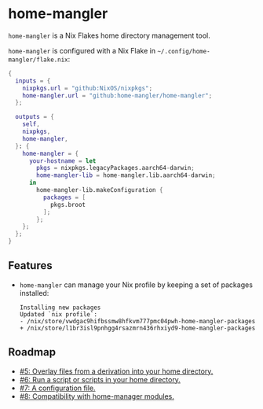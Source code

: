 # home-mangler

`home-mangler` is a Nix Flakes home directory management tool.

`home-mangler` is configured with a Nix Flake in `~/.config/home-mangler/flake.nix`:

```nix
{
  inputs = {
    nixpkgs.url = "github:NixOS/nixpkgs";
    home-mangler.url = "github:home-mangler/home-mangler";
  };

  outputs = {
    self,
    nixpkgs,
    home-mangler,
  }: {
    home-mangler = {
      your-hostname = let
        pkgs = nixpkgs.legacyPackages.aarch64-darwin;
        home-mangler-lib = home-mangler.lib.aarch64-darwin;
      in
        home-mangler-lib.makeConfiguration {
          packages = [
            pkgs.broot
          ];
        };
    };
  };
}
```

## Features

- `home-mangler` can manage your Nix profile by keeping a set of packages
  installed:

      Installing new packages
      Updated `nix profile`:
      - /nix/store/vwdgac9hifbssmw8hfkvm777pmc04pwh-home-mangler-packages
      + /nix/store/l1br3isl9pnhgg4rsazmrn436rhxiyd9-home-mangler-packages

## Roadmap

- [#5: Overlay files from a derivation into your home directory.](https://github.com/home-mangler/home-mangler/issues/5)
- [#6: Run a script or scripts in your home directory.](https://github.com/home-mangler/home-mangler/issues/6)
- [#7: A configuration file.](https://github.com/home-mangler/home-mangler/issues/7)
- [#8: Compatibility with home-manager modules.](https://github.com/home-mangler/home-mangler/issues/8)
